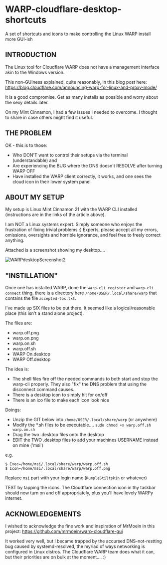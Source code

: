 # WARP-cloudflare-desktop-shortcuts
A set of shortcuts and icons to make controlling the Linux WARP install more GUI-ish



## INTRODUCTION

The Linux tool for Cloudflare WARP does not have a management interface akin to the Windows version.

This non-GUIness explained, quite reasonably, in this blog post here: https://blog.cloudflare.com/announcing-warp-for-linux-and-proxy-mode/

It is a good compromise. Get as many installs as possible and worry about the sexy details later.

On my Mint Cinnamon, I had a few issues I needed to overcome. I thought to share in case others might find it useful.



## THE PROBLEM

OK - this is to those:

- Who DON'T want to control their setups via the terminal (understandable) and
- Are experiencing the BUG where the DNS doesn't RESOLVE after turning WARP OFF
- Have installed the WARP client correctly, it works, and one sees the cloud icon in their lower system panel




## ABOUT MY SETUP

My setup is Linux Mint Cinnamon 21 with the WARP CLI installed (instructions are in the links of the article above).

I am NOT a Linux systems expert. Simply someone who enjoys the frustration of fixing trivial problems :) Experts, please accept all my errors, omissions, oversights and horrible ignorance, and feel free to freely correct anything.

Attached is a screenshot showing my desktop.... 

![WARPdesktopScreenshot2](https://user-images.githubusercontent.com/64177332/205481815-88ec2563-849d-45be-9c13-18552875792a.png)




## "INSTILLATION"

Once one has installed WARP, done the `warp-cli register` and `warp-cli connect` thing, there is a directory here `/home/USER/.local/share/warp` that contains the file `accepted-tos.txt`.


I've made up SIX files to be put there. It seemed like a logical/reasonable place (this isn't a stand alone project).

The files are:

- warp.off.png
- warp.on.png
- warp.on.sh
- warp.off.sh
- WARP On.desktop
- WARP Off.desktop


The idea is:

- The shell files fire off the needed commands to both start and stop the warp-cli properly. They also "fix" the DNS problem that using the disconnect command causes.
- There is a desktop icon to simply hit for on/off
- There is an ico file to make each icon look nice


Doings:

- Unzip the GIT below into `/home/USER/.local/share/warp` (or anywhere)
- Modify the *.sh files to be executable.... `sudo chmod +x warp.off.sh warp.on.sh`
- Drag the two .desktop files onto the desktop
- EDIT the TWO .desktop files to add your machines USERNAME instead on mine ('msi')

e.g.

    $ Exec=/home/msi/.local/share/warp/warp.off.sh
    $ Icon=/home/msi/.local/share/warp/warp.off.png

Replace `msi` part with your login name (`RumpleStiltskin` or whatever)


TEST by tapping the icons. The Cloudflare connection icon in thy taskbar should now turn on and off appropriately, plus you'll have lovely WARPy internet.


## ACKNOWLEDGEMENTS

I wished to acknowledge the fine work and inspiration of MrMoein in this project: https://github.com/mrmoein/warp-cloudflare-gui

It worked very well, but I became trapped by the accursed DNS-not-restting bug caused by systemd-resolved, the myriad of ways networking is configured in Linux distros. The Cloudflare WARP team does what it can, but their priorities are on bulk at the moment.... :)
